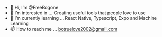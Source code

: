 - 👋 Hi, I’m @FreeBogone
- 👀 I’m interested in ... Creating useful tools that people love to use
- 🌱 I’m currently learning ... React Native, Typescript, Expo and Machine Learning
- 📫 How to reach me ... botruelove2002@gmail.com

<!---
FreeBogone/FreeBogone is a ✨ special ✨ repository because its `README.md` (this file) appears on your GitHub profile.
You can click the Preview link to take a look at your changes.
--->
